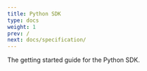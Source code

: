 ```yaml
---
title: Python SDK
type: docs
weight: 1
prev: /
next: docs/specification/
---
```


The getting started guide for the Python SDK.

